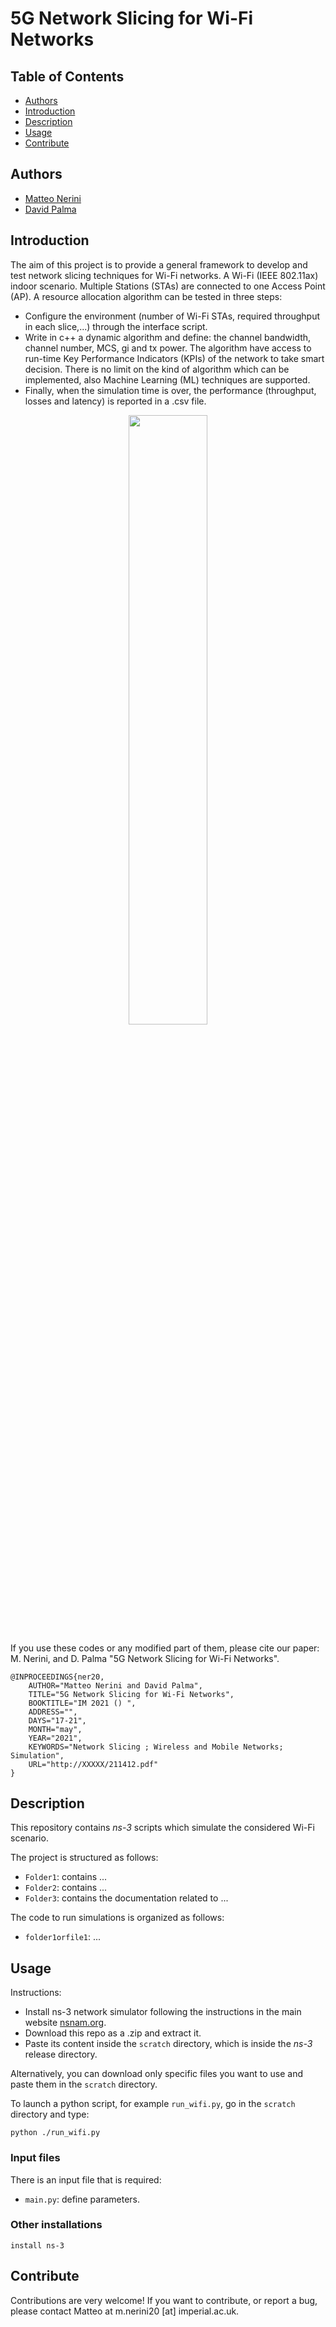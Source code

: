 # 5G Network Slicing for Wi-Fi Networks

## Table of Contents
- [Authors](#authors)
- [Introduction](#introduction)
- [Description](#description)
- [Usage](#usage)
- [Contribute](#contribute)

## Authors

* [Matteo Nerini](https://www.imperial.ac.uk/people/m.nerini20)
* [David Palma](https://www.ntnu.edu/employees/david.palma)

## Introduction

The aim of this project is to provide a general framework to develop and test network slicing techniques for Wi-Fi networks. A Wi-Fi (IEEE 802.11ax) indoor scenario. Multiple Stations (STAs) are connected to one Access Point (AP). A resource allocation algorithm can be tested in three steps:
* Configure the environment (number of Wi-Fi STAs, required throughput in each slice,...) through the interface script.
* Write in c++ a dynamic algorithm and define: the channel bandwidth, channel number, MCS, gi and tx power. The algorithm have access to run-time Key Performance Indicators (KPIs) of the network to take smart decision. There is no limit on the kind of algorithm which can be implemented, also Machine Learning (ML) techniques are supported.
* Finally, when the simulation time is over, the performance (throughput, losses and latency) is reported in a .csv file.

<p align="center"> 
<img src="https://github.com/matteonerini/5g-network-slicing-for-wifi-networks/blob/main/figs/scenario.png" width="50%">
</p>

If you use these codes or any modified part of them, please cite our paper: M. Nerini, and D. Palma "5G Network Slicing for Wi-Fi Networks".

```
@INPROCEEDINGS{ner20,
    AUTHOR="Matteo Nerini and David Palma",
    TITLE="5G Network Slicing for Wi-Fi Networks",
    BOOKTITLE="IM 2021 () ",
    ADDRESS="",
    DAYS="17-21",
    MONTH="may",
    YEAR="2021",
    KEYWORDS="Network Slicing ; Wireless and Mobile Networks; Simulation",
    URL="http://XXXXX/211412.pdf"
}
```

## Description

This repository contains *ns-3* scripts which simulate the considered Wi-Fi scenario.

The project is structured as follows:
* ```Folder1```: contains ...
* ```Folder2```: contains ... 
* ```Folder3```: contains the documentation related to ...

The code to run simulations is organized as follows:

* ```folder1orfile1```: ...

## Usage

Instructions:
* Install ns-3 network simulator following the instructions in the main website [nsnam.org](https://www.nsnam.org/).
* Download this repo as a .zip and extract it.
* Paste its content inside the ```scratch``` directory, which is inside the *ns-3* release directory.

Alternatively, you can download only specific files you want to use and paste them in the ```scratch``` directory.

To launch a python script, for example ```run_wifi.py```, go in the ```scratch``` directory and type:

```
python ./run_wifi.py
```

### Input files

There is an input file that is required:

* ```main.py```: define parameters.

### Other installations

```
install ns-3
```

## Contribute

Contributions are very welcome! If you want to contribute, or report a bug, please contact Matteo at m.nerini20 [at] imperial.ac.uk.

